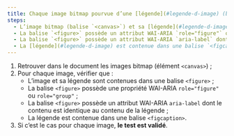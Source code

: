 ```yaml
---
title: Chaque image bitmap pourvue d’une [légende](#legende-d-image) (balise `<canvas>` associée à une [légende](#legende-d-image) adjacente), vérifie-t-elle, si nécessaire, ces conditions ?
steps:
  - L’image bitmap (balise `<canvas>`) et sa [légende](#legende-d-image) adjacente sont contenues dans une balise `<figure>` ;
  - La balise `<figure>` possède un attribut WAI-ARIA `role="figure"` ou `role="group"` ;
  - La balise `<figure>` possède un attribut WAI-ARIA `aria-label` dont le contenu est identique au contenu de la [légende](#legende-d-image) ;
  - La [légende](#legende-d-image) est contenue dans une balise `<figcaption>`.
---
```


1. Retrouver dans le document les images bitmap (élément `<canvas>`) ;
2. Pour chaque image, vérifier que :
   - L’image et sa légende sont contenues dans une balise `<figure>` ;
   - La balise `<figure>` possède une propriété WAI-ARIA `role="figure"` ou `role="group"` ;
   - La balise `<figure>` possède un attribut WAI-ARIA `aria-label` dont le contenu est identique au contenu de la légende ;
   - La légende est contenue dans une balise `<figcaption>`.
3. Si c’est le cas pour chaque image, **le test est validé**.
